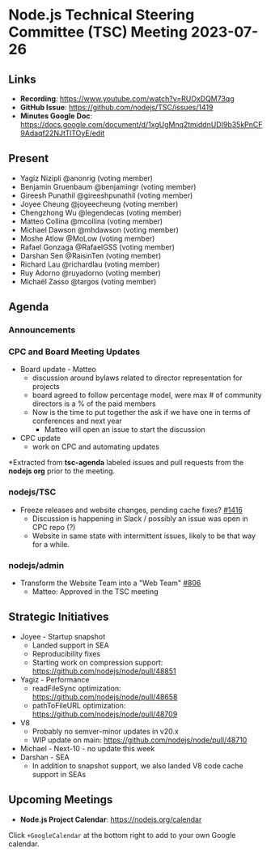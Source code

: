 # Node.js Technical Steering Committee (TSC) Meeting 2023-07-26

## Links

* **Recording**: <https://www.youtube.com/watch?v=RUOxDQM73qg>
* **GitHub Issue**: <https://github.com/nodejs/TSC/issues/1419>
* **Minutes Google Doc**: <https://docs.google.com/document/d/1xgUgMnq2tmjddnUDI9b35kPnCF9Adaqf22NJtTlTOyE/edit>

## Present

* Yagiz Nizipli @anonrig (voting member)
* Benjamin Gruenbaum @benjamingr (voting member)
* Gireesh Punathil @gireeshpunathil (voting member)
* Joyee Cheung @joyeecheung (voting member)
* Chengzhong Wu @legendecas (voting member)
* Matteo Collina @mcollina (voting member)
* Michael Dawson @mhdawson (voting member)
* Moshe Atlow @MoLow (voting member)
* Rafael Gonzaga @RafaelGSS (voting member)
* Darshan Sen @RaisinTen (voting member)
* Richard Lau @richardlau (voting member)
* Ruy Adorno @ruyadorno (voting member)
* Michaël Zasso @targos (voting member)

## Agenda

### Announcements

### CPC and Board Meeting Updates

* Board update - Matteo
  * discussion around bylaws related to director representation for projects
  * board agreed to follow percentage model, were max # of community
    directors is a % of the paid members
  * Now is the time to put together the ask if we have one in terms of conferences and next year
    * Matteo will open an issue to start the discussion
* CPC update
  * work on CPC and automating updates

\*Extracted from **tsc-agenda** labeled issues and pull requests from the **nodejs org** prior to the meeting.

### nodejs/TSC

* Freeze releases and website changes, pending cache fixes? [#1416](https://github.com/nodejs/TSC/issues/1416)
  * Discussion is happening in Slack / possibly an issue was open in CPC repo (?)
  * Website in same state with intermittent issues, likely to be that way for a while.

### nodejs/admin

* Transform the Website Team into a "Web Team" [#806](https://github.com/nodejs/admin/issues/806)
  * Matteo: Approved in the TSC meeting

## Strategic Initiatives

* Joyee - Startup snapshot
  * Landed support in SEA
  * Reproducibility fixes
  * Starting work on compression support: <https://github.com/nodejs/node/pull/48851>
* Yagiz - Performance
  * readFileSync optimization: <https://github.com/nodejs/node/pull/48658>
  * pathToFileURL optimization: <https://github.com/nodejs/node/pull/48709>
* V8
  * Probably no semver-minor updates in v20.x
  * WIP update on main: <https://github.com/nodejs/node/pull/48710>
* Michael - Next-10 - no update this week
* Darshan - SEA
  * In addition to snapshot support, we also landed V8 code cache support in SEAs

## Upcoming Meetings

* **Node.js Project Calendar**: <https://nodejs.org/calendar>

Click `+GoogleCalendar` at the bottom right to add to your own Google calendar.
